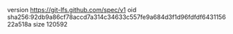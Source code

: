 version https://git-lfs.github.com/spec/v1
oid sha256:92db9a86cf78accd7a314c34633c557fe9a684d3f1d96fdfdf643115622a518a
size 120592
